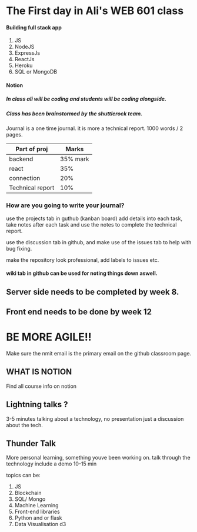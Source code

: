 # The First day in Ali's WEB 601 class

#### Building full stack app

1. JS
2. NodeJS
3. ExpressJs
4. ReactJs
5. Heroku
6. SQL or MongoDB


#### Notion

##### In class ali will be coding and students will be coding alongside.

##### Class has been brainstormed by the shuttlerock team.

Journal is a one time journal. it is more a technical report. 1000 words / 2 pages.

| Part of proj | Marks |
|-----|-----|
| backend | 35% mark |
| react | 35% |
| connection | 20% |
| Technical report | 10% |

### How are you going to write your journal?

use the projects tab in guthub (kanban board) add details into each task, take notes after each task and use the notes to complete the technical report.

use the discussion tab in github, and make use of the issues tab to help with bug fixing.

make the repository look professional, add labels to issues etc.

#### wiki tab in github can be used for noting things down aswell.

## Server side needs to be completed by week 8.
## Front end needs to be done by week 12

# BE MORE AGILE!!

Make sure the nmit email is the primary email on the github classroom page.

## WHAT IS NOTION

Find all course info on notion

## Lightning talks ?

3-5 minutes talking about a technology, no presentation just a discussion about the tech.

## Thunder Talk

More personal learning, something youve been working on.
talk through the technology
include a demo
10-15 min

topics can be:
1. JS
2. Blockchain
3. SQL/ Mongo
4. Machine Learning
5. Front-end libraries
6. Python and or flask
7. Data Visualisation d3




